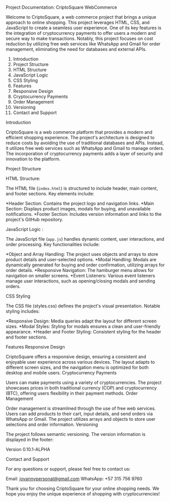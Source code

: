 Project Documentation: CriptoSquare WebCommerce

Welcome to CriptoSquare, a web commerce project that brings a unique approach to online shopping. This project leverages HTML, CSS, and JavaScript to create a seamless user experience. One of its key features is the integration of cryptocurrency payments to offer users a modern and secure way to make transactions. Notably, this project focuses on cost reduction by utilizing free web services like WhatsApp and Gmail for order management, eliminating the need for databases and external APIs.

1. Introduction
2.    Project Structure
3.    HTML Structure
4.    JavaScript Logic
5.    CSS Styling
6.    Features
7.    Responsive Design
8.    Cryptocurrency Payments
9.    Order Management
10.    Versioning
11.    Contact and Support

Introduction

CriptoSquare is a web commerce platform that provides a modern and efficient shopping experience. The project's architecture is designed to reduce costs by avoiding the use of traditional databases and APIs. Instead, it utilizes free web services such as WhatsApp and Gmail to manage orders. The incorporation of cryptocurrency payments adds a layer of security and innovation to the platform.

Project Structure

HTML Structure:

The HTML file (`index.html`) is structured to include header, main content, and footer sections. Key elements include:

*Header Section: Contains the project logo and navigation links.
*Main Section: Displays product images, modals for buying, and unavailable notifications.
*Footer Section: Includes version information and links to the project's GitHub repository.

JavaScript Logic :

The JavaScript file (`app.js`) handles dynamic content, user interactions, and order processing. Key functionalities include:

*Object and Array Handling: The project uses objects and arrays to store product details and user-selected options.
*Modal Handling: Modals are dynamically generated for buying and order confirmation, utilizing arrays for order details.
*Responsive Navigation: The hamburger menu allows for navigation on smaller screens.
*Event Listeners: Various event listeners manage user interactions, such as opening/closing modals and sending orders.

CSS Styling

The CSS file (styles.css) defines the project's visual presentation. Notable styling includes:

*Responsive Design: Media queries adapt the layout for different screen sizes.
*Modal Styles: Styling for modals ensures a clean and user-friendly appearance.
*Header and Footer Styling: Consistent styling for the header and footer sections.

Features
Responsive Design

CriptoSquare offers a responsive design, ensuring a consistent and enjoyable user experience across various devices. The layout adapts to different screen sizes, and the navigation menu is optimized for both desktop and mobile users.
Cryptocurrency Payments

Users can make payments using a variety of cryptocurrencies. The project showcases prices in both traditional currency (COP) and cryptocurrency (BTC), offering users flexibility in their payment methods.
Order Management

Order management is streamlined through the use of free web services. Users can add products to their cart, input details, and send orders via WhatsApp or Gmail. The project utilizes arrays and objects to store user selections and order information.
Versioning

The project follows semantic versioning. The version information is displayed in the footer:

<footer>
    <p>Version 0.10.1-ALPHA</p>
</footer>

Contact and Support

For any questions or support, please feel free to contact us:

Email: jovannypersonal@gmail.com
WhatsApp: +57 315 756 9760

Thank you for choosing CriptoSquare for your online shopping needs. We hope you enjoy the unique experience of shopping with cryptocurrencies!